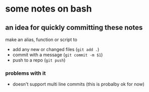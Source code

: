 # some notes on bash

## an idea for quickly committing these notes
make an alias, function or script to 
- add any new or changed files (`git add .`)
- commit with a message (`git commit -m $1`)
- push to a repo (`git push`)

### problems with it
- doesn't support multi line commits (this is probalby ok for now)